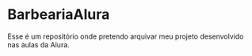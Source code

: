 # BarbeariaAlura
Esse é um repositório onde pretendo arquivar meu projeto desenvolvido nas aulas da Alura.
